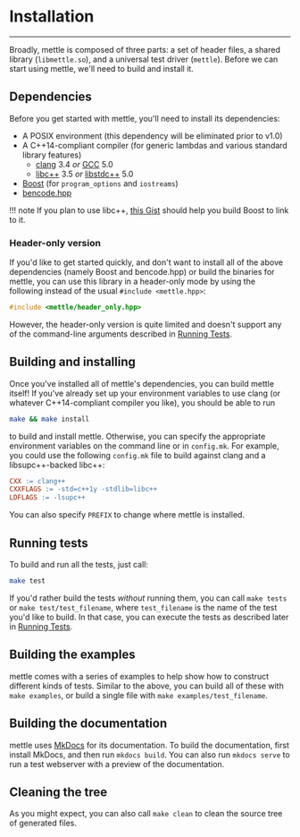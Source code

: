 # Installation
---

Broadly, mettle is composed of three parts: a set of header files, a shared
library (`libmettle.so`), and a universal test driver (`mettle`). Before we can
start using mettle, we'll need to build and install it.

## Dependencies

Before you get started with mettle, you'll need to install its dependencies:

* A POSIX environment (this dependency will be eliminated prior to v1.0)
* A C++14-compliant compiler (for generic lambdas and various standard library
  features)
     * [clang](http://clang.llvm.org/) 3.4 *or* [GCC](https://gcc.gnu.org/) 5.0
     * [libc++](http://libcxx.llvm.org/) 3.5 *or*
       [libstdc++](https://gcc.gnu.org/libstdc++/) 5.0
* [Boost](http://www.boost.org/) (for `program_options` and `iostreams`)
* [bencode.hpp](https://github.com/jimporter/bencode.hpp)

!!! note
    If you plan to use libc++,
    [this Gist](https://gist.github.com/jimporter/10442880) should help you
    build Boost to link to it.

### Header-only version

If you'd like to get started quickly, and don't want to install all of the above
dependencies (namely Boost and bencode.hpp) or build the binaries for mettle,
you can use this library in a header-only mode by using the following instead of
the usual `#include <mettle.hpp>`:

```c++
#include <mettle/header_only.hpp>
```

However, the header-only version is quite limited and doesn't support any of the
command-line arguments described in [Running Tests](running-tests.md).

## Building and installing

Once you've installed all of mettle's dependencies, you can build mettle itself!
If you've already set up your environment variables to use clang (or whatever
C++14-compliant compiler you like), you should be able to run

```sh
make && make install
```

to build and install mettle. Otherwise, you can specify the appropriate
environment variables on the command line or in `config.mk`. For example, you
could use the following `config.mk` file to build against clang and a
libsupc++-backed libc++:

```Makefile
CXX := clang++
CXXFLAGS := -std=c++1y -stdlib=libc++
LDFLAGS := -lsupc++
```

You can also specify `PREFIX` to change where mettle is installed.

## Running tests

To build and run all the tests, just call:

```sh
make test
```

If you'd rather build the tests *without* running them, you can call
`make tests` or `make test/test_filename`, where `test_filename` is the name of
the test you'd like to build. In that case, you can execute the tests as
described later in [Running Tests](running-tests.md).

## Building the examples

mettle comes with a series of examples to help show how to construct different
kinds of tests. Similar to the above, you can build all of these with
`make examples`, or build a single file with `make examples/test_filename`.

## Building the documentation

mettle uses [MkDocs](http://www.mkdocs.org/) for its documentation. To build the
documentation, first install MkDocs, and then run `mkdocs build`. You can also
run `mkdocs serve` to run a test webserver with a preview of the documentation.

## Cleaning the tree

As you might expect, you can also call `make clean` to clean the source tree of
generated files.

